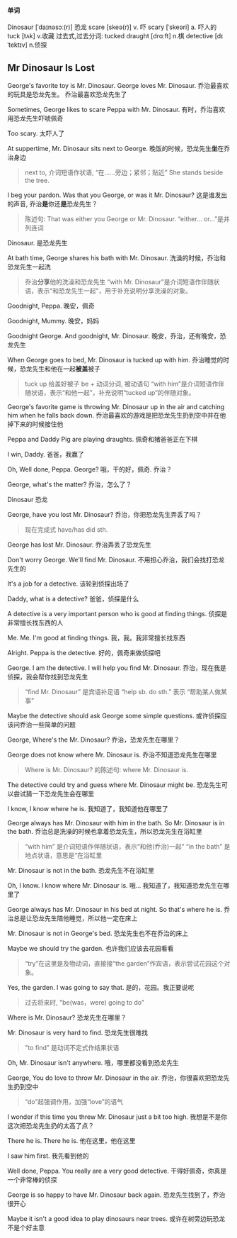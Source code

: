 #### 单词
Dinosaur [ˈdaɪnəsɔː(r)] 恐龙
scare [skeə(r)] v. 吓
scary [ˈskeəri] a. 吓人的
tuck [tʌk] v.收藏 过去式,过去分词: tucked
draught [drɑːft] n.棋
detective [dɪˈtektɪv] n.侦探

## Mr Dinosaur Is Lost

George's favorite toy is Mr. Dinosaur. George loves Mr. Dinosaur.
乔治最喜欢的玩具是恐龙先生。 乔治最喜欢恐龙先生了

Sometimes, George likes to scare Peppa with Mr. Dinosaur.
有时，乔治喜欢用恐龙先生吓唬佩奇

Too scary.
太吓人了


At suppertime, Mr. Dinosaur sits next to George.
晚饭的时候，恐龙先生**坐**在乔治身边
> next to, 介词短语作状语, “在......旁边；紧邻；贴近”
> She stands beside the tree.

I beg your pardon. Was that you George, or was it Mr. Dinosaur?
这是谁发出的声音, 乔治**是**你还**是**恐龙先生？
> 陈述句: That was either you George or Mr. Dinosaur. “either... or...”是并列连词

Dinosaur.
是恐龙先生

At bath time, George shares his bath with Mr. Dinosaur.
洗澡的时候，乔治和恐龙先生一起洗
> 乔治**分享**他的洗澡和恐龙先生
> “with Mr. Dinosaur”是介词短语作伴随状语，表示“和恐龙先生一起”，用于补充说明分享洗澡的对象。

Goodnight, Peppa.
晚安，佩奇

Goodnight, Mummy.
晚安，妈妈

Goodnight George. And goodnight, Mr. Dinosaur.
晚安，乔治，还有晚安，恐龙先生

When George goes to bed, Mr. Dinosaur is tucked up with him.
乔治睡觉的时候，恐龙先生和他在一起**被盖**被子
>  tuck up 给盖好被子
> be + 动词分词, 被动语句
> “with him”是介词短语作伴随状语，表示“和他一起”，补充说明“tucked up”的伴随对象。

George's favorite game is throwing Mr. Dinosaur up in the air and catching him when he falls back down.
乔治最喜欢的游戏是把恐龙先生扔到空中并在他掉下来的时候接住他

Peppa and Daddy Pig are playing draughts.
佩奇和猪爸爸正在下棋

I win, Daddy.
爸爸，我赢了

Oh, Well done, Peppa. George?
哦，干的好，佩奇. 乔治？

George, what's the matter?
乔治，怎么了？

Dinosaur
恐龙

George, have you lost Mr. Dinosaur?
乔治，你把恐龙先生弄丢了吗？
> 现在完成式 have/has did sth.

George has lost Mr. Dinosaur.
乔治弄丢了恐龙先生

Don't worry George. We'll find Mr. Dinosaur.
不用担心乔治，我们会找打恐龙先生的

It's a job for a detective.
该轮到侦探出场了

Daddy, what is a detective?
爸爸，侦探是什么

A detective is a very important person who is good at finding things.
侦探是非常擅长找东西的人

Me. Me. I'm good at finding things.
我，我。我非常擅长找东西


Alright. Peppa is the detective.
好的，佩奇来做侦探吧

George. I am the detective. I will help you find Mr. Dinosaur.
乔治，现在我是侦探，我会帮你找到恐龙先生
> “find Mr. Dinosaur” 是宾语补足语
> “help sb. do sth.” 表示 “帮助某人做某事”

Maybe the detective should ask George some simple questions.
或许侦探应该问乔治一些简单的问题

George, Where's the Mr. Dinosaur?
乔治，恐龙先生在哪里？

George does not know where Mr. Dinosaur is.
乔治不知道恐龙先生在哪里
> Where is Mr. Dinosaur? 的陈述句: where Mr. Dinosaur is.

The detective could try and guess where Mr. Dinosaur might be.
恐龙先生可以尝试猜一下恐龙先生会在哪里

I know, I know where he is.
我知道了，我知道他在哪里了

George always has Mr. Dinosaur with him in the bath. So Mr. Dinosaur is in the bath.
乔治总是洗澡的时候也拿着恐龙先生，所以恐龙先生在浴缸里
> “with him” 是介词短语作伴随状语，表示“和他(乔治)一起”
> “in the bath” 是地点状语，意思是“在浴缸里

Mr. Dinosaur is not in the bath.
恐龙先生不在浴缸里

Oh, I know. I know where Mr. Dinosaur is.
哦... 我知道了，我知道恐龙先生在哪里了

George always has Mr. Dinosaur in his bed at night. So that's where he is.
乔治总是让恐龙先生陪他睡觉，所以他一定在床上

Mr. Dinosaur is not in George's bed.
恐龙先生也不在乔治的床上

Maybe we should try the garden.
也许我们应该去花园看看
> “try”在这里是及物动词，直接接“the garden”作宾语，表示尝试花园这个对象。

Yes, the garden. I was going to say that.
是的，花园。我正要说呢
> 过去将来时, "be(was，were) going to do"

Where is Mr. Dinosaur?
恐龙先生在哪里？


Mr. Dinosaur is very hard to find.
恐龙先生很难找
> "to find” 是动词不定式作结果状语

Oh, Mr. Dinosaur isn't anywhere.
哦，哪里都没看到恐龙先生


George, You do love to throw Mr. Dinosaur in the air.
乔治，你很喜欢把恐龙先生扔到空中
> “do”起强调作用，加强“love”的语气

I wonder if this time you threw Mr. Dinosaur just a bit too high.
我想是不是你这次把恐龙先生扔的太高了点？

There he is. There he is.
他在这里，他在这里

I saw him first.
我先看到他的

Well done, Peppa. You really are a very good detective.
干得好佩奇，你真是一个非常棒的侦探

George is so happy to have Mr. Dinosaur back again.
恐龙先生找到了，乔治很开心

Maybe it isn't a good idea to play dinosaurs near trees.
或许在树旁边玩恐龙不是个好主意
